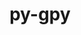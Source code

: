 ---
title: "py-gpy"
layout: cache
categories: [package, v0.18.0]
meta: {"versions": ["1.9.9"], "compilers": ["gcc@=7.5.0"], "oss": ["ubuntu18.04"], "platforms": ["linux"], "targets": ["x86_64"], "stacks": ["e4s", "root"], "num_specs": 1, "num_specs_by_stack": {"e4s": 1, "root": 1}}
spec_details: [{"hash": "eguctdqrbee4ndhhw2ncieslldcyjtju", "compiler": "gcc@=7.5.0", "versions": ["1.9.9"], "os": "ubuntu18.04", "platform": "linux", "target": "x86_64", "variants": [], "stacks": ["e4s", "root"], "size": "-", "tarball": "https://binaries.spack.io/v0.18.0/build_cache/linux-ubuntu18.04-x86_64/gcc-7.5.0/py-gpy-1.9.9/linux-ubuntu18.04-x86_64-gcc-7.5.0-py-gpy-1.9.9-eguctdqrbee4ndhhw2ncieslldcyjtju.spack"}]
---